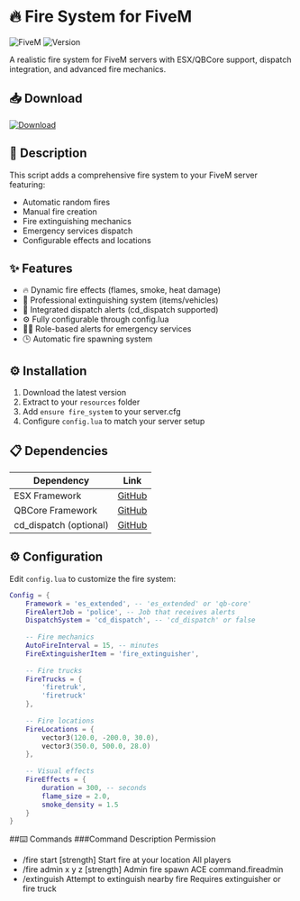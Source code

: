 # 🔥 Fire System for FiveM

![FiveM](https://img.shields.io/badge/FiveM-Script-blue.svg)
![Version](https://img.shields.io/badge/Version-1.1.0-green.svg)

A realistic fire system for FiveM servers with ESX/QBCore support, dispatch integration, and advanced fire mechanics.

## 📥 Download
[![Download](https://img.shields.io/badge/Download-ZIP-blue)](https://github.com/yourusername/fire_system/archive/refs/heads/main.zip)

## 📝 Description
This script adds a comprehensive fire system to your FiveM server featuring:
- Automatic random fires
- Manual fire creation
- Fire extinguishing mechanics
- Emergency services dispatch
- Configurable effects and locations

## ✨ Features
- 🔥 Dynamic fire effects (flames, smoke, heat damage)
- 🚒 Professional extinguishing system (items/vehicles)
- 📢 Integrated dispatch alerts (cd_dispatch supported)
- ⚙️ Fully configurable through config.lua
- 👮‍♂️ Role-based alerts for emergency services
- 🕒 Automatic fire spawning system

## ⚙️ Installation
1. Download the latest version
2. Extract to your `resources` folder
3. Add `ensure fire_system` to your server.cfg
4. Configure `config.lua` to match your server setup

## 📋 Dependencies
| Dependency | Link |
|------------|------|
| ESX Framework | [GitHub](https://github.com/esx-framework/esx_core) |
| QBCore Framework | [GitHub](https://github.com/qbcore-framework/qb-core) |
| cd_dispatch (optional) | [GitHub](https://github.com/djpgram/cd_dispatch) |

## ⚙️ Configuration
Edit `config.lua` to customize the fire system:

```lua
Config = {
    Framework = 'es_extended', -- 'es_extended' or 'qb-core'
    FireAlertJob = 'police', -- Job that receives alerts
    DispatchSystem = 'cd_dispatch', -- 'cd_dispatch' or false
    
    -- Fire mechanics
    AutoFireInterval = 15, -- minutes
    FireExtinguisherItem = 'fire_extinguisher',
    
    -- Fire trucks
    FireTrucks = {
        'firetruk',
        'firetruck'
    },
    
    -- Fire locations
    FireLocations = {
        vector3(120.0, -200.0, 30.0),
        vector3(350.0, 500.0, 28.0)
    },
    
    -- Visual effects
    FireEffects = {
        duration = 300, -- seconds
        flame_size = 2.0,
        smoke_density = 1.5
    }
}
```
##⌨️ Commands
###Command	Description	Permission
- /fire start [strength]	Start fire at your location	All players
- /fire admin x y z [strength]	Admin fire spawn	ACE command.fireadmin
- /extinguish	Attempt to extinguish nearby fire	Requires extinguisher or fire truck
